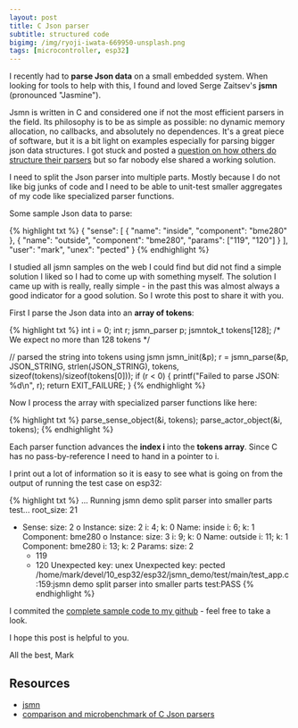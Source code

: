 ```yaml
---
layout: post
title: C Json parser
subtitle: structured code
bigimg: /img/ryoji-iwata-669950-unsplash.png
tags: [microcontroller, esp32]
---
```


I recently had to **parse Json data** on a small embedded system. When looking for tools to help with this, I found and loved Serge Zaitsev's **jsmn** (pronounced "Jasmine").

Jsmn is written in C and considered one if not the most efficient parsers in the field. Its philosophy is to be as simple as possible: no dynamic memory allocation, no callbacks, and absolutely no dependences. It's a great piece of software, but it is a bit light on examples especially for parsing bigger json data structures. I got stuck and posted a [question on how others do structure their parsers](https://github.com/zserge/jsmn/issues/150) but so far nobody else shared a working solution.

I need to split the Json parser into multiple parts. Mostly because I do not like big junks of code and I need to be able to unit-test smaller aggregates of my code like specialized parser functions.

Some sample Json data to parse:

{% highlight txt %}
  {
    "sense": [
      {
        "name": "inside",
        "component": "bme280"
      },
      {
        "name": "outside",
        "component": "bme280",
        "params": ["119", "120"]
      }
    ],
    "user": "mark",
    "unex": "pected"
  }
{% endhighlight %}


I studied all jsmn samples on the web I could find but did not find a simple solution I liked so I had to come up with something myself. The solution I came up with is really, really simple - in the past this was almost always a good indicator for a good solution. So I wrote this post to share it with you.

First I parse the Json data into an **array of tokens**:

{% highlight txt %}
int i = 0;
int r;
jsmn_parser p;
jsmntok_t tokens[128]; /* We expect no more than 128 tokens */

// parsed the string into tokens using jsmn
jsmn_init(&p);
r = jsmn_parse(&p, JSON_STRING, strlen(JSON_STRING), tokens, sizeof(tokens)/sizeof(tokens[0]));
if (r < 0)
{
  printf("Failed to parse JSON: %d\n", r);
  return EXIT_FAILURE;
}
{% endhighlight %}

Now I process the array with specialized parser functions like here:

{% highlight txt %}
parse_sense_object(&i, tokens);
parse_actor_object(&i, tokens);
{% endhighlight %}

Each parser function advances the **index i** into the **tokens array**. Since C has no pass-by-reference I need to hand in a pointer to i.

I print out a lot of information so it is easy to see what is going on from the output of running the test case on esp32:

{% highlight txt %}
...
Running jsmn demo split parser into smaller parts test...
root_size: 21
- Sense:
  size: 2
  o Instance:
    size: 2
    i: 4; k: 0
    Name: inside
    i: 6; k: 1
    Component: bme280
  o Instance:
    size: 3
    i: 9; k: 0
    Name: outside
    i: 11; k: 1
    Component: bme280
    i: 13; k: 2
    Params:
    size: 2
    * 119
    * 120
Unexpected key: unex
Unexpected key: pected
/home/mark/devel/10_esp32/esp32/jsmn_demo/test/main/test_app.c:159:jsmn demo split parser into smaller parts test:PASS
{% endhighlight %}

I commited the [complete sample code to my github](https://github.com/finklabs/esp32/blob/master/jsmn_demo/test/main/test_app.c) - feel free to take a look.


I hope this post is helpful to you.

All the best, Mark


## Resources

* [jsmn](https://github.com/zserge/jsmn)
* [comparison and microbenchmark of C Json parsers](https://translate.google.com/translate?hl=en&sl=ru&u=https://lionet.livejournal.com/118853.html)
